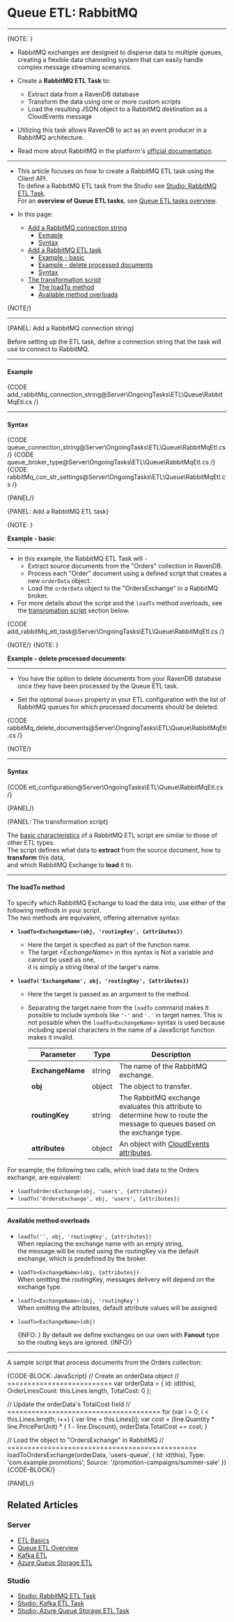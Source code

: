 ﻿# Queue ETL: RabbitMQ
---

{NOTE: }

* RabbitMQ exchanges are designed to disperse data to multiple queues,  
  creating a flexible data channeling system that can easily handle complex message streaming scenarios.

* Create a **RabbitMQ ETL Task** to:
  * Extract data from a RavenDB database
  * Transform the data using one or more custom scripts
  * Load the resulting JSON object to a RabbitMQ destination as a CloudEvents message  

* Utilizing this task allows RavenDB to act as an event producer in a RabbitMQ architecture.

* Read more about RabbitMQ in the platform's [official documentation](https://www.rabbitmq.com/).

---

* This article focuses on how to create a RabbitMQ ETL task using the Client API.  
  To define a RabbitMQ ETL task from the Studio see [Studio: RabbitMQ ETL Task](../../../../studio/database/tasks/ongoing-tasks/rabbitmq-etl-task).  
  For an **overview of Queue ETL tasks**, see [Queue ETL tasks overview](../../../../server/ongoing-tasks/etl/queue-etl/overview).

* In this page:
    * [Add a RabbitMQ connection string](../../../../server/ongoing-tasks/etl/queue-etl/rabbit-mq#add-a-rabbitmq-connection-string)
        * [Exmaple](../../../../server/ongoing-tasks/etl/queue-etl/rabbit-mq#example)
        * [Syntax](../../../../server/ongoing-tasks/etl/queue-etl/rabbit-mq#syntax)
    * [Add a RabbitMQ ETL task](../../../../server/ongoing-tasks/etl/queue-etl/rabbit-mq#add-a-rabbitmq-etl-task)
        * [Example - basic](../../../../server/ongoing-tasks/etl/queue-etl/rabbit-mq#example-basic)
        * [Example - delete processed documents](../../../../server/ongoing-tasks/etl/queue-etl/rabbit-mq#delete-processed-documents)
        * [Syntax](../../../../server/ongoing-tasks/etl/queue-etl/rabbit-mq#syntax-1)
    * [The transformation script](../../../../server/ongoing-tasks/etl/queue-etl/rabbit-mq#the-transformation-script)
        * [The loadTo method](../../../../server/ongoing-tasks/etl/queue-etl/rabbit-mq#the-loadto-method)
        * [Available method overloads](../../../../server/ongoing-tasks/etl/queue-etl/rabbit-mq#available-method-overloads)

{NOTE/}

---

{PANEL: Add a RabbitMQ connection string}

Before setting up the ETL task, define a connection string that the task will use to connect to RabbitMQ.

---

#### Example

{CODE add_rabbitMq_connection_string@Server\OngoingTasks\ETL\Queue\RabbitMqEtl.cs /}

---

#### Syntax

{CODE queue_connection_string@Server\OngoingTasks\ETL\Queue\RabbitMqEtl.cs /}
{CODE queue_broker_type@Server\OngoingTasks\ETL\Queue\RabbitMqEtl.cs /}
{CODE rabbitMq_con_str_settings@Server\OngoingTasks\ETL\Queue\RabbitMqEtl.cs /}

{PANEL/}

{PANEL: Add a RabbitMQ ETL task}

{NOTE: }

<a id="example-basic" /> __Example - basic__:

---

* In this example, the RabbitMQ ETL Task will -
    * Extract source documents from the "Orders" collection in RavenDB.
    * Process each "Order" document using a defined script that creates a new `orderData` object.
    * Load the `orderData` object to the "OrdersExchange" in a RabbitMQ broker.
* For more details about the script and the `loadTo` method overloads, see the [transromation script](../../../../server/ongoing-tasks/etl/queue-etl/rabbit-mq#the-transformation-script) section below.

{CODE add_rabbitMq_etl_task@Server\OngoingTasks\ETL\Queue\RabbitMqEtl.cs /}

{NOTE/}
{NOTE: }

<a id="delete-processed-documents" /> __Example - delete processed documents__:

---

* You have the option to delete documents from your RavenDB database once they have been processed by the Queue ETL task.

* Set the optional `Queues` property in your ETL configuration with the list of RabbitMQ queues for which processed documents should be deleted.

{CODE rabbitMq_delete_documents@Server\OngoingTasks\ETL\Queue\RabbitMqEtl.cs /}

{NOTE/}

---

#### Syntax

{CODE etl_configuration@Server\OngoingTasks\ETL\Queue\RabbitMqEtl.cs /}

{PANEL/}

{PANEL: The transformation script}

The [basic characteristics](../../../../server/ongoing-tasks/etl/basics) of a RabbitMQ ETL script are similar to those of other ETL types.  
The script defines what data to **extract** from the source document, how to **transform** this data,  
and which RabbitMQ Exchange to **load** it to.

---

#### The loadTo method

To specify which RabbitMQ Exchange to load the data into, use either of the following methods in your script.  
The two methods are equivalent, offering alternative syntax:

  * **`loadTo<ExchangeName>(obj, 'routingKey', {attributes})`**  
    * Here the target is specified as part of the function name.
    * The target _&lt;ExchangeName&gt;_ in this syntax is Not a variable and cannot be used as one,  
      it is simply a string literal of the target's name.

  * **`loadTo('ExchangeName', obj, 'routingKey', {attributes})`**  
    * Here the target is passed as an argument to the method.
    * Separating the target name from the `loadTo` command makes it possible to include symbols like `'-'` and `'.'` in target names.
      This is not possible when the `loadTo<ExchangeName>` syntax is used because including special characters in the name of a JavaScript function makes it invalid.

      | Parameter        | Type    | Description                                                                                                                  |
      |------------------|---------|------------------------------------------------------------------------------------------------------------------------------|
      | **ExchangeName** | string  | The name of the RabbitMQ exchange.                                                                                           |
      | **obj**          | object  | The object to transfer.                                                                                                      |
      | **routingKey**   | string  | The RabbitMQ exchange evaluates this attribute to determine how to route the message to queues based on the exchange type.   |
      | **attributes**   | object  | An object with [CloudEvents attributes](../../../../server/ongoing-tasks/etl/queue-etl/overview#cloudevents).                |

For example, the following two calls, which load data to the Orders exchange, are equivalent:

  * `loadToOrdersExchange(obj, 'users', {attributes})`
  * `loadTo('OrdersExchange', obj, 'users', {attributes})`

---

#### Available method overloads

  * `loadTo('', obj, 'routingKey', {attributes})`  
    When replacing the exchange name with an empty string,  
    the message will be routed using the routingKey via the default exchange, which is predefined by the broker.

  * `loadTo<ExchangeName>(obj, {attributes})`  
    When omitting the routingKey, messages delivery will depend on the exchange type.

  * `loadTo<ExchangeName>(obj, 'routingKey')`  
    When omitting the attributes, default attribute values will be assigned.

  * `loadTo<ExchangeName>(obj)`

    {INFO: }
    By default we define exchanges on our own with **Fanout** type so the routing keys are ignored.
    {INFO/}

---

A sample script that process documents from the Orders collection:

{CODE-BLOCK: JavaScript}
// Create an orderData object
// ==========================
var orderData = {
    Id: id(this),
    OrderLinesCount: this.Lines.length,
    TotalCost: 0
};

// Update the orderData's TotalCost field
// ======================================
for (var i = 0; i < this.Lines.length; i++) {
    var line = this.Lines[i];
    var cost = (line.Quantity * line.PricePerUnit) * ( 1 - line.Discount);
    orderData.TotalCost += cost;
}

// Load the object to "OrdersExchange" in RabbitMQ
// ===============================================
loadToOrdersExchange(orderData, 'users-queue', {
    Id: id(this),
    Type: 'com.example.promotions',
    Source: '/promotion-campaigns/summer-sale'
})
{CODE-BLOCK/}

{PANEL/}

## Related Articles

### Server

- [ETL Basics](../../../../server/ongoing-tasks/etl/basics)
- [Queue ETL Overview](../../../../server/ongoing-tasks/etl/queue-etl/overview)
- [Kafka ETL](../../../../server/ongoing-tasks/etl/queue-etl/kafka)
- [Azure Queue Storage ETL](../../../../server/ongoing-tasks/etl/queue-etl/azure-queue)

### Studio

- [Studio: RabbitMQ ETL Task](../../../../studio/database/tasks/ongoing-tasks/rabbitmq-etl-task)
- [Studio: Kafka ETL Task](../../../../studio/database/tasks/ongoing-tasks/kafka-etl-task)
- [Studio: Azure Queue Storage ETL Task](../../../../studio/database/tasks/ongoing-tasks/azure-queue-storage-etl)
